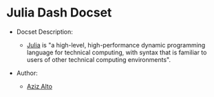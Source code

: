 Julia Dash Docset
=======================

- Docset Description:
    - [Julia](http://docs.julialang.org/en/release-0.3/) is "a high-level, high-performance dynamic programming language for technical computing, with syntax that is familiar to users of other technical computing environments".

- Author:
    - [Aziz Alto](https://github.com/iamaziz)